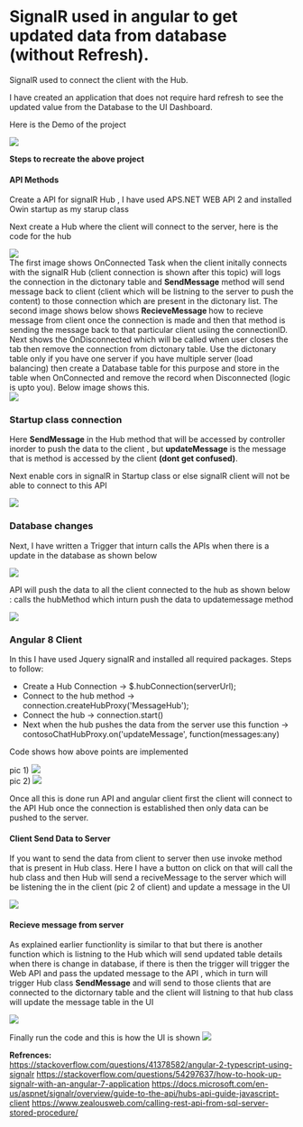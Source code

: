 # SignalR used in angular to get updated data from database (without Refresh).
SignalR used to connect the client with the Hub.

I have created an application that does not require hard refresh to see the updated value from the Database to the UI Dashboard.

Here is the Demo of the project

![](demo/SignarDemo.gif)

  <p>
  <b>Steps to recreate the above project</b>  
  </p>
  <div>
  <b><h4>API Methods</h4></b>
    <p> Create a API for signalR Hub , I have used APS.NET WEB API 2 and installed Owin startup as my starup class</p>
     <p>Next create a Hub where the client will connect to the server, here is the code for the hub</p>
  </div>
  
  ![](demo/HUBAPI-1.png)
<br/>
The first image shows OnConnected Task when the client initally connects with the signalR Hub (client connection is shown after this topic) will logs the connection in the
dictonary table and <b>SendMessage</b> method will send message back to client (client which will be listning to the server to push the content) to those connection which are present in the dictonary list. The second image shows below shows <b>RecieveMessage </b> how to recieve message from client once the connection is made and then that method is sending the message back to that particular client usiing the connectionID. Next shows the OnDisconnected which will be called when user closes the tab then remove the connection from dictonary table. Use the dictonary table only if you have one server if you have multiple server (load balancing) then create a Database table for this purpose and store in the table when OnConnected and remove the record when Disconnected (logic is upto you). Below image shows this.
<br/>
![](demo/HUBAPI-2.png)
<br/>
<h3>Startup class connection</h3>
<p>Here <b>SendMessage</b> in the Hub method that will be accessed by controller inorder to push the data to the client , but <b>updateMessage</b> is the message that is method is accessed by the client <b>(dont get confused)</b>.<p/>

<p>Next enable cors in signalR in Startup class or else signalR client will not be able to connect to this API </p>

![](demo/MessageHubStartup.png)
<br/>
<h3>Database changes</h3>
<p>Next, I have written a Trigger that inturn calls the APIs when there is a update in the database as shown below</p>

![](demo/SPCallAPI.png)

<p>API will push the data to all the client connected to the hub as shown below : calls the hubMethod which inturn push the data to updatemessage method</p>

![](demo/ControllerPushDatatoClient.png)

<p><h3> Angular 8 Client</h3></p>
<p> In this I have used Jquery signalR and installed all required packages. 
  Steps to follow:
  <ul>
    <li>Create a Hub Connection ->  $.hubConnection(serverUrl); </li>
    <li>Connect to the hub method -> connection.createHubProxy('MessageHub');</li>
    <li>Connect the hub -> connection.start()</li>
    <li>Next when the hub pushes the data from the server use this function -> contosoChatHubProxy.on('updateMessage', function(messages:any)</li>
  </ul>
  Code shows how above points are implemented
  </p>
  
  pic 1)
 ![](demo/clientHubConnect.png)
    <br/>
  pic 2)
 ![](demo/clientHubConnection.png)  
  
  <p>Once all this is done run API and angular client first the client will connect to the API Hub once the connection is established then only data can be pushed to the server.</p>
  
  <h4>Client Send Data to Server</h4>
  <p> If you want to send the data from client to server then use invoke method that is present in Hub class. Here I have a button on click on that will call the hub class and then Hub will send a reciveMessage to the server which will be listening the in the client (pic 2 of client) and update a message in the UI</p>
  
 ![](demo/clientInvokeClient.png)  

<h4>Recieve message from server</h4>
<p>As explained earlier functionlity is similar to that but there is another function which is listning to the Hub which will send updated table details when there is change in database, if there is then the trigger will trigger the Web API and pass the updated message to the API , which in turn will trigger Hub class <b>SendMessage</b> and will send to those clients that are connected to the dictornary table and the client will listning to that hub class will update the message table in the UI </p>

 ![](demo/clientRecieveMessage.png)  
 
 Finally run the code and this is how the UI is shown
 ![](demo/UI-2.png)  

<b>Refrences:</b><br/>
https://stackoverflow.com/questions/41378582/angular-2-typescript-using-signalr
https://stackoverflow.com/questions/54297637/how-to-hook-up-signalr-with-an-angular-7-application
https://docs.microsoft.com/en-us/aspnet/signalr/overview/guide-to-the-api/hubs-api-guide-javascript-client
https://www.zealousweb.com/calling-rest-api-from-sql-server-stored-procedure/
